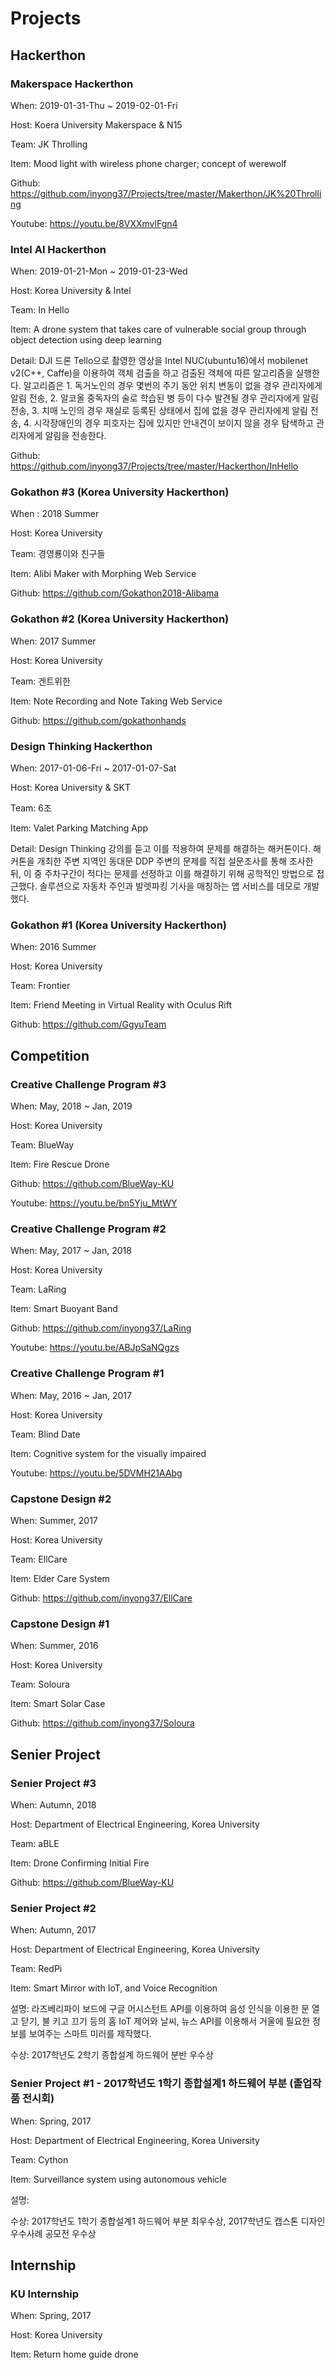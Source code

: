 # Projects

## Hackerthon

### Makerspace Hackerthon

When: 2019-01-31-Thu ~ 2019-02-01-Fri

Host: Koera University Makerspace & N15

Team: JK Throlling

Item: Mood light with wireless phone charger; concept of werewolf

Github: https://github.com/inyong37/Projects/tree/master/Makerthon/JK%20Throlling

Youtube: https://youtu.be/8VXXmvlFgn4

### Intel AI Hackerthon

When: 2019-01-21-Mon ~ 2019-01-23-Wed

Host: Korea University & Intel

Team: In Hello

Item: A drone system that takes care of vulnerable social group  through object detection using deep learning

Detail: DJI 드론 Tello으로 촬영한 영상을 Intel NUC(ubuntu16)에서 mobilenet v2(C++, Caffe)을 이용하여 객체 검출을 하고 검출된 객체에 따른 알고리즘을 실행한다. 알고리즘은 1. 독거노인의 경우 몇번의 주기 동안 위치 변동이 없을 경우 관리자에게 알림 전송, 2. 알코올 중독자의 술로 학습된 병 등이 다수 발견될 경우 관리자에게 알림 전송, 3. 치매 노인의 경우 재실로 등록된 상태에서 집에 없을 경우 관리자에게 알림 전송, 4. 시각장애인의 경우 피호자는 집에 있지만 안내견이 보이지 않을 경우 탐색하고 관리자에게 알림을 전송한다.

Github: https://github.com/inyong37/Projects/tree/master/Hackerthon/InHello

### Gokathon #3 (Korea University Hackerthon)

When : 2018 Summer

Host: Korea University

Team: 경영룡이와 친구들

Item: Alibi Maker with Morphing Web Service

Github: https://github.com/Gokathon2018-Alibama

### Gokathon #2 (Korea University Hackerthon)

When: 2017 Summer

Host: Korea University

Team: 겐트위한

Item: Note Recording and Note Taking Web Service

Github: https://github.com/gokathonhands

### Design Thinking Hackerthon

When: 2017-01-06-Fri ~ 2017-01-07-Sat

Host: Korea University & SKT

Team: 6조

Item: Valet Parking Matching App

Detail: Design Thinking 강의를 듣고 이를 적용하여 문제를 해결하는 해커톤이다. 해커톤을 개최한 주변 지역인 동대문 DDP 주변의 문제를 직접 설문조사를 통해 조사한 뒤, 이 중 주차구간이 적다는 문제를 선정하고 이를 해결하기 위해 공학적인 방법으로 접근했다. 솔루션으로 자동차 주인과 발렛파킹 기사을 매칭하는 앱 서비스를 데모로 개발했다.

### Gokathon #1 (Korea University Hackerthon)

When: 2016 Summer

Host: Korea University

Team: Frontier

Item: Friend Meeting in Virtual Reality with Oculus Rift

Github: https://github.com/GgyuTeam

## Competition

### Creative Challenge Program #3

When: May, 2018 ~ Jan, 2019

Host: Korea University

Team: BlueWay

Item: Fire Rescue Drone

Github: https://github.com/BlueWay-KU

Youtube: https://youtu.be/bn5Yju_MtWY

### Creative Challenge Program #2

When: May, 2017 ~ Jan, 2018

Host: Korea University

Team: LaRing

Item: Smart Buoyant Band

Github: https://github.com/inyong37/LaRing

Youtube: https://youtu.be/ABJpSaNQgzs

### Creative Challenge Program #1

When: May, 2016 ~ Jan, 2017

Host: Korea University

Team: Blind Date

Item: Cognitive system for the visually impaired

Youtube: https://youtu.be/5DVMH21AAbg

### Capstone Design #2

When: Summer, 2017

Host: Korea University

Team: EllCare

Item: Elder Care System

Github: https://github.com/inyong37/EllCare

### Capstone Design #1

When: Summer, 2016

Host: Korea University

Team: Soloura

Item: Smart Solar Case

Github: https://github.com/inyong37/Soloura

## Senier Project

### Senier Project #3

When: Autumn, 2018

Host: Department of Electrical Engineering, Korea University

Team: aBLE

Item: Drone Confirming Initial Fire

Github: https://github.com/BlueWay-KU

### Senier Project #2

When: Autumn, 2017

Host: Department of Electrical Engineering, Korea University

Team: RedPi

Item: Smart Mirror with IoT, and Voice Recognition

설명: 라즈베리파이 보드에 구글 어시스턴트 API를 이용하여 음성 인식을 이용한 문 열고 닫기, 불 키고 끄기 등의 홈 IoT 제어와 날씨, 뉴스 API를 이용해서 거울에 필요한 정보를 보여주는 스마트 미러를 제작했다.

수상: 2017학년도 2학기 종합설계 하드웨어 분반 우수상

### Senier Project #1 - 2017학년도 1학기 종합설계1 하드웨어 부분 (졸업작품 전시회)

When: Spring, 2017

Host: Department of Electrical Engineering, Korea University

Team: Cython

Item: Surveillance system using autonomous vehicle

설명:

수상: 2017학년도 1학기 종합설계1 하드웨어 부분 최우수상, 2017학년도 캡스톤 디자인 우수사례 공모전 우수상

## Internship

### KU Internship

When: Spring, 2017

Host: Korea University

Item: Return home guide drone
